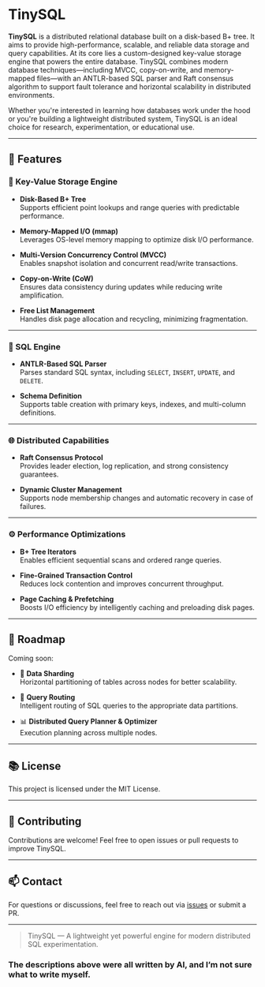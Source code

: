 # TinySQL

**TinySQL** is a distributed relational database built on a disk-based B+ tree. It aims to provide high-performance, scalable, and reliable data storage and query capabilities. At its core lies a custom-designed key-value storage engine that powers the entire database. TinySQL combines modern database techniques—including MVCC, copy-on-write, and memory-mapped files—with an ANTLR-based SQL parser and Raft consensus algorithm to support fault tolerance and horizontal scalability in distributed environments.

Whether you're interested in learning how databases work under the hood or you're building a lightweight distributed system, TinySQL is an ideal choice for research, experimentation, or educational use.

---

## 🚀 Features

### 🧱 Key-Value Storage Engine

- **Disk-Based B+ Tree**  
  Supports efficient point lookups and range queries with predictable performance.

- **Memory-Mapped I/O (mmap)**  
  Leverages OS-level memory mapping to optimize disk I/O performance.

- **Multi-Version Concurrency Control (MVCC)**  
  Enables snapshot isolation and concurrent read/write transactions.

- **Copy-on-Write (CoW)**  
  Ensures data consistency during updates while reducing write amplification.

- **Free List Management**  
  Handles disk page allocation and recycling, minimizing fragmentation.

---

### 🧾 SQL Engine

- **ANTLR-Based SQL Parser**  
  Parses standard SQL syntax, including `SELECT`, `INSERT`, `UPDATE`, and `DELETE`.

- **Schema Definition**  
  Supports table creation with primary keys, indexes, and multi-column definitions.

---

### 🌐 Distributed Capabilities

- **Raft Consensus Protocol**  
  Provides leader election, log replication, and strong consistency guarantees.

- **Dynamic Cluster Management**  
  Supports node membership changes and automatic recovery in case of failures.

---

### ⚙️ Performance Optimizations

- **B+ Tree Iterators**  
  Enables efficient sequential scans and ordered range queries.

- **Fine-Grained Transaction Control**  
  Reduces lock contention and improves concurrent throughput.

- **Page Caching & Prefetching**  
  Boosts I/O efficiency by intelligently caching and preloading disk pages.

---

## 📌 Roadmap

Coming soon:

- 🔄 **Data Sharding**  
  Horizontal partitioning of tables across nodes for better scalability.

- 🧭 **Query Routing**  
  Intelligent routing of SQL queries to the appropriate data partitions.

- 📊 **Distributed Query Planner & Optimizer**  
  Execution planning across multiple nodes.

---

## 📚 License

This project is licensed under the MIT License.

---

## 🤝 Contributing

Contributions are welcome! Feel free to open issues or pull requests to improve TinySQL.

---

## 📫 Contact

For questions or discussions, feel free to reach out via [issues](https://github.com/your-username/tinysql/issues) or submit a PR.

---

> TinySQL — A lightweight yet powerful engine for modern distributed SQL experimentation.

### The descriptions above were all written by AI, and I’m not sure what to write myself.